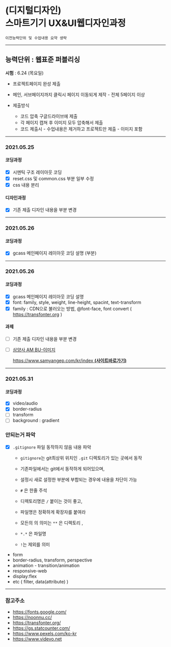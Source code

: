 # (디지털디자인)  <br />스마트기기 UX&UI웹디자인과정

`이전능력단위 및 수업내용 요약 생략`

---

## 능력단위 : 웹표준 퍼블리싱

**시험** :  6.24 (목요일) 

- 프로젝트페이지 완성 제출

- 메인, 서브페이지까지 클릭시 페이지 이동되게 제작 - 전체 5페이지 이상

- 제출방식 

  - 코드 압축 구글드라이브에 제출
  - 각 페이지 캡쳐 후 이미지 모두 압축해서 제출
  - 코드 제출시 - 수업내용은 제거하고 프로젝트만 제출 - 이미지 포함
  
  

---

### 2021.05.25

#### 코딩과정

- [x] 시멘틱 구조 레이아웃 코딩
- [x] reset.css 및 common.css 부분 일부 수정
- [x] css 내용 분리

#### 디자인과정

- [x] 기존 제출 디자인 내용을 부분 변경

---

### 2021.05.26

#### 코딩과정

- [x] gcass 메인페이지 레이아웃 코딩 설명 (부분)

---

### 2021.05.26

#### 코딩과정

- [x] gcass 메인페이지 레이아웃 코딩 설명
- [x] font: family, style, weight, line-height, spacint, text-transform
- [x] family : CDN으로 불러오는 방법,  @font-face, font convert (  https://transfonter.org )

#### 과제

- [ ] 기존 제출 디자인 내용을 부분 변경

- [ ] [삼양사 AM BU-이미지](http://www.gdweb.co.kr/sub/view.asp?displayrow=60&Txt_key=all&Txt_word=&Txt_agnumber=&Txt_fgbn=5&Txt_bcode1=&Txt_gbflag=&Txt_bcode2=&Txt_bcode3=&Txt_bcode4=&Txt_bcode5=&Page=2&str_no=14897)

  [https://www.samyangep.com/kr/index **(사이트바로가기)**](https://www.samyangep.com/kr/index)

---

### 2021.05.31

#### 코딩과정

- [x] video/audio
- [x] border-radius
- [ ] transform
- [ ] background : gradient

### 안되는거 파악

- [x] `.gitignore` 파일 동작하지 않음 내용 파악 

  - `gitignore`는 git최상위 위치인 `.git` 디렉토리가 있는 곳에서 동작

  - 기존파일에서는 git에서 동작하게 되어있으며, 
  - 설정시 새로 설정한 부분에 부합되는 경우에 내용을 차단이 가능
  - `#` 은 한줄 주석
  - 디렉토리명은 `/` 붙이는 것이 좋고,
  - 파일명은 정확하게 확장자를 붙여라
  - 모든의 의 의미는 `**` 은 디렉토리 , 
  - `*.*` 은 파일명
  - `!`는 제외를 의미



- form
- border-radius, transform, perspective
- animation - transition/animation
- responsive-web
- display:flex
- etc ( filter, data(attribute) )

---

### 참고주소

- https://fonts.google.com/
- https://noonnu.cc/
- https://transfonter.org/
- https://gs.statcounter.com/
- https://www.pexels.com/ko-kr
- https://www.videvo.net


